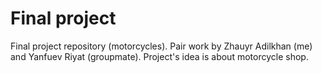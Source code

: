 # Final project
Final project repository (motorcycles). Pair work by Zhauyr Adilkhan (me) and Yanfuev Riyat (groupmate). Project's idea is about motorcycle shop.
